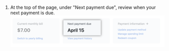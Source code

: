 1. At the top of the page, under "Next payment due", review when your next payment is due. ![Próxima fecha de facturación](/assets/images/help/billing/settings_billing_next_payment.png)
